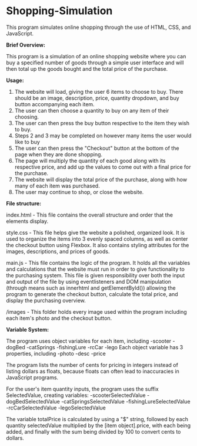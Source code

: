 # Shopping-Simulation
This program simulates online shopping through the use of HTML, CSS, and JavaScript.

**Brief Overview:**

This program is a simulation of an online shopping website where you can buy a specified number of goods through a simple user interface and will then total up the goods bought and the total price of the purchase.

**Usage:**
1. The website will load, giving the user 6 items to choose to buy. There should be an image, description, price, quantity dropdown, and buy button accompanying each item.
2. The user can then choose a quantity to buy on any item of their choosing.
3. The user can then press the buy button respective to the item they wish to buy.
4. Steps 2 and 3 may be completed on however many items the user would like to buy
5. The user can then press the "Checkout" button at the bottom of the page when they are done shopping.
6. The page will multiply the quantity of each good along with its respective price, and add up the values to come out with a final price for the purchase.
7. The website will display the total price of the purchase, along with how many of each item was purchased.
8. The user may continue to shop, or close the website.

**File structure:**

index.html - This file contains the overall structure and order that the elements display.

style.css - This file helps give the website a polished, organized look. It is used to organize the items into 3 evenly spaced columns, as well as center the checkout button using Flexbox. It also contains styling attributes for the images, descriptions, and prices of goods.

main.js - This file contains the logic of the program. It holds all the variables and calculations that the website must run in order to give functionality to the purchasing system. This file is given responsibility over both the input and output of the file by using eventlisteners and DOM manipulation (through means such as innerhtml and getElementById()) allowing the program to generate the checkout button, calculate the total price, and display the purchasing overview.

/images - This folder holds every image used within the program including each item's photo and the checkout button.

**Variable System:**

The program uses object variables for each item, including 
-scooter 
-dogBed
-catSprings
-fishingLure
-rcCar
-lego
Each object variable has 3 properties, including
-photo
-desc
-price

The program lists the number of cents for pricing in integers instead of listing dollars as floats, because floats can often lead to inaccuracies in JavaScript programs.

For the user's item quantity inputs, the program uses the suffix SelectedValue, creating variables: 
-scooterSelectedValue
-dogBedSelectedValue
-catSpringsSelectedValue
-fishingLureSelectedValue
-rcCarSelectedValue
-legoSelectedValue

The variable totalPrice is calculated by using a "$" string, followed by each quantity selectedValue multiplied by the [item object].price, with each being added, and finally with the sum being divided by 100 to convert cents to dollars.
